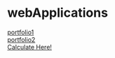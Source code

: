 # webApplications

[portfolio1](https://rakib39031.netlify.app/)<br>
[portfolio2](https://rakib39032.netlify.app/)<br>
[Calculate Here!](https://rakib39035.netlify.app)
